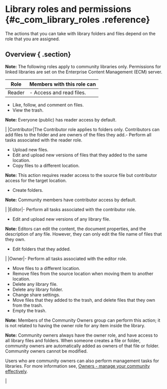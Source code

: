 # Library roles and permissions {#c_com_library_roles .reference}

The actions that you can take with library folders and files depend on the role that you are assigned.

## Overview { .section}

**Note:** The following roles apply to community libraries only. Permissions for linked libraries are set on the Enterprise Content Management \(ECM\) server.

|Role|Members with this role can|
|----|--------------------------|
|Reader|-   Access and read files.
-   Like, follow, and comment on files.
-   View the trash.

 **Note:** Everyone \(public\) has reader access by default.

|
|Contributor|The Contributor role applies to folders only. Contributors can add files to the folder and are owners of the files they add.-   Perform all tasks associated with the reader role.
-   Upload new files.
-   Edit and upload new versions of files that they added to the same location.
-   Copy files to a different location.

**Note:** This action requires reader access to the source file but contributor access for the target location.

-   Create folders.

**Note:** Community members have contributor access by default.

|
|Editor|-   Perform all tasks associated with the contributor role.
-   Edit and upload new versions of any library file.

**Note:** Editors can edit the content, the document properties, and the description of any file. However, they can only edit the file name of files that they own.

-   Edit folders that they added.

|
|Owner|-   Perform all tasks associated with the editor role.
-   Move files to a different location.
-   Remove files from the source location when moving them to another location.
-   Delete any library file.
-   Delete any library folder.
-   Change share settings.
-   Move files that they added to the trash, and delete files that they own from the trash.
-   Empty the trash.

**Note:** Members of the Community Owners group can perform this action; it is not related to having the owner role for any item inside the library.


 **Note:** Community owners always have the owner role, and have access to all library files and folders. When someone creates a file or folder, community owners are automatically added as owners of that file or folder. Community owners cannot be modified.

Users who are community owners can also perform management tasks for libraries. For more information see, [Owners - manage your community effectively](community_owners.md).

|

